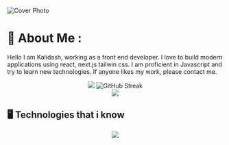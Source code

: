 

![Cover Photo](https://github.com/kalidashodekare14/kalidashodekare14/assets/160324986/8497a8b1-27a2-4fc6-944b-49c854f3f9e8)

# 💫 About Me :
Hello I am Kalidash, working as a front end developer. I love to build modern applications using react, next.js tailwin css. I am proficient in Javascript and try to learn new technologies. If anyone likes my work, please contact me.

<p align="center">
  <img src="https://github-readme-stats.vercel.app/api?username=kalidashodekare14&theme=default&hide_border=false&include_all_commits=false&count_private=false" />
  <img src="https://streak-stats.demolab.com?user=kalidashodekare14" alt="GitHub Streak" />
  <br>
  <img src="https://github-readme-stats.vercel.app/api/top-langs/?username=kalidashodekare14&layout=compact&card_width=500" />
</p>

## 🖥️ Technologies that i know
<p align="center">
  <img src="https://skillicons.dev/icons?i=html,css,js,react,tailwind,nextjs,nodejs,express,mongodb" />
</p>
